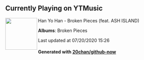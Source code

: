 ## Currently Playing on YTMusic

[<img align="left" width="100" src="https://lh3.googleusercontent.com/jpTlSzJGvFLAp7_HW_mkwoxvgvuimF_HBEvzNX9z-_MQpllJ1pmlW0m4zhLUCVx7hz_-usHKs-y37M4">](https://music.youtube.com/channel/UCUSEX4zhRyAOYF1yYzf2klw)

Han Yo Han - Broken Pieces (feat. ASH ISLAND)

**Albums**: Broken Pieces

Last updated at 07/20/2020 15:26

#### Generated with [20chan/github-now](https://github.com/20chan/github-now)


<!--
**20chan/20chan** is a ✨ _special_ ✨ repository because its `README.md` (this file) appears on your GitHub profile.

Here are some ideas to get you started:

- 🔭 I’m currently working on ...
- 🌱 I’m currently learning ...
- 👯 I’m looking to collaborate on ...
- 🤔 I’m looking for help with ...
- 💬 Ask me about ...
- 📫 How to reach me: ...
- 😄 Pronouns: ...
- ⚡ Fun fact: ...
-->
